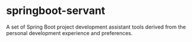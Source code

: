 # springboot-servant
A set of Spring Boot project development assistant tools derived from the personal development experience and preferences.
